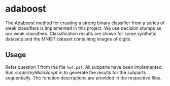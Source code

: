 # adaboost
The Adaboost method for creating a strong binary classifier from a series of weak classifiers is implemented in this project. We use decision stumps as our weak classifiers. Classification results are shown for some synthetic datasets and the MNIST dataset containing images of digits.

## Usage
Refer question 1 from the file `hw4.pdf`. All subparts have been implemented. Run */code/myMainScript.m* to generate the results for the subparts sequentially. The function descriptions are provided in the respective files.
